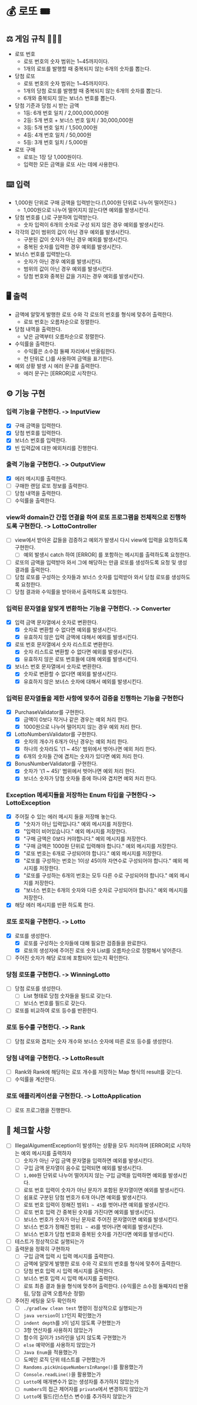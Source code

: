# 💰 로또 🎟️

## ⚖️ 게임 규칙 🧑🏻‍⚖️

- 로또 번호
    - 로또 번호의 숫자 범위는 1~45까지이다.
    - 1개의 로또를 발행할 때 중복되지 않는 6개의 숫자를 뽑는다.
- 당첨 로또
    - 로또 번호의 숫자 범위는 1~45까지이다.
    - 1개의 당첨 로또를 발행할 때 중복되지 않는 6개의 숫자를 뽑는다.
    - 6개와 중복되지 않는 보너스 번호를 뽑는다. 
- 당첨 기준과 당첨 시 받는 금액
    - 1등: 6개 번호 일치 / 2,000,000,000원
    - 2등: 5개 번호 + 보너스 번호 일치 / 30,000,000원
    - 3등: 5개 번호 일치 / 1,500,000원
    - 4등: 4개 번호 일치 / 50,000원
    - 5등: 3개 번호 일치 / 5,000원
- 로또 구매
    - 로또는 1장 당 1,000원이다.
    - 입력한 모든 금액을 로또 사는 데에 사용한다.


## ⌨️ 입력

- 1,000원 단위로 구매 금액을 입력받는다.(1,000원 단위로 나누어 떨어진다.)
    - 1,000원으로 나누어 떨어지지 않는다면 예외를 발생시킨다.
- 당첨 번호를 (,)로 구분하여 입력받는다.
    - 숫자 입력이 6개의 숫자로 구성 되지 않은 경우 예외를 발생시킨다.
- 각각의 값이 범위의 값이 아닌 경우 예외를 발생시킨다.
    - 구분된 값이 숫자가 아닌 경우 예외를 발생시킨다.
    - 중복된 숫자를 입력한 경우 예외를 발생시킨다.
- 보너스 번호를 입력받는다.
    - 숫자가 아닌 경우 예외를 발생시킨다.
    - 범위의 값이 아닌 경우 예외를 발생시킨다.
    - 당첨 번호와 중복된 값을 가지는 경우 예외를 발생시킨다.

## 🖥️ 출력

- 금액에 알맞게 발행한 로또 수와 각 로또의 번호를 형식에 맞추어 출력한다.
    - 로또 번호는 오름차순으로 정렬한다.
- 당첨 내역을 출력한다.
    - 낮은 금액부터 오름차순으로 정렬한다.
- 수익률을 출력한다.
    - 수익률은 소수점 둘째 자리에서 반올림한다.
    - 천 단위로 (,)를 사용하여 금액을 표기한다.
- 예외 상황 발생 시 에러 문구를 출력한다.
    - 에러 문구는 [ERROR]로 시작한다.


## ⚙️ 기능 구현

### 입력 기능을 구현한다. -> InputView

- [x] 구매 금액을 입력한다.
- [x] 당첨 번호를 입력한다.
- [x] 보너스 번호를 입력한다.
- [x] 빈 입력값에 대한 예외처리를 진행한다.

### 출력 기능을 구현한다. -> OutputView

- [x] 에러 메시지를 출력한다.
- [ ] 구매한 랜덤 로또 정보를 출력한다.
- [ ] 당첨 내역을 출력한다.
- [ ] 수익률을 출력한다.

### view와 domain간 간접 연결을 하여 로또 프로그램을 전체적으로 진행하도록 구현한다. -> LottoController

- [ ] view에서 받아온 값들을 검증하고 예외가 발생시 다시 view에 입력을 요청하도록 구현한다.
    - [ ] 예외 발생시 catch 하여 [ERROR] 를 포함하는 메시지를 출력하도록 요청한다.
- [ ] 로또의 금액을 입력받아 와서 그에 해당하는 만큼 로또를 생성하도록 요청 및 생성 결과를 출력한다.
- [ ] 당첨 로또를 구성하는 숫자들과 보너스 숫자를 입력받아 와서 당첨 로또를 생성하도록 요청한다.
- [ ] 당첨 결과와 수익률을 받아와서 출력하도록 요청한다.

### 입력된 문자열을 알맞게 변환하는 기능을 구현한다. -> Converter

- [x] 입력 금액 문자열에서 숫자로 변환한다.
    - [x] 숫자로 변환할 수 없다면 예외를 발생시킨다.
    - [x] 유효하지 않은 입력 금액에 대해서 예외를 발생시킨다.
- [x] 로또 번호 문자열에서 숫자 리스트로 변환한다.
    - [x] 숫자 리스트로 변환할 수 없다면 예외를 발생시킨다.
    - [x] 유효하지 않은 로또 번호들에 대해 예외를 발생시킨다.
- [x] 보너스 번호 문자열에서 숫자로 변환한다. 
  - [x] 숫자로 변환할 수 없다면 예외를 발생시킨다.
  - [x] 유효하지 않은 보너스 숫자에 대해서 예외를 발생시킨다.

### 입력된 문자열들을 제한 사항에 맞추어 검증을 진행하는 기능을 구현한다 

- [x] PurchaseValidator를 구현한다.
    - [x] 금액이 0보다 작거나 같은 경우는 예외 처리 한다.
    - [x] 1000원으로 나누어 떨어지지 않는 경우 예외 처리 한다.
- [x] LottoNumbersValidator를 구현한다.
    - [x] 숫자의 개수가 6개가 아닌 경우는 예외 처리 한다.
    - [x] 하나의 숫자라도 '(1 ~ 45)' 범위에서 벗어나면 예외 처리 한다.
    - [x] 6개의 숫자들 간에 겹치는 숫자가 있다면 예외 처리 한다.
- [x] BonusNumberValidator를 구현한다.
    - [x] 숫자가 '(1 ~ 45)' 범위에서 벗어나면 예외 처리 한다.
    - [x] 보너스 숫자가 당첨 숫자들 중에 하나와 겹치면 예외 처리 한다.

### Exception 메세지들을 저장하는 Enum 타입을 구현한다 -> LottoException

- [x] 주어질 수 있는 에러 메시지 들을 저장해 놓는다.
    - [x] "숫자가 아닌 입력입니다." 예외 메시지를 저장한다.
    - [x] "입력이 비어있습니다." 예외 메시지를 저장한다.
    - [x] "구매 금액은 0보다 커야합니다." 예외 메시지를 저장한다.
    - [x] "구매 금액은 1000원 단위로 입력해야 합니다." 예외 메시지를 저장한다.
    - [x] "로또 번호는 6개로 구성되어야 합니다." 예외 메시지를 저장한다.
    - [x] "로또를 구성하는 번호는 1이상 45이하 자연수로 구성되어야 합니다." 예외 메시지를 저장한다.
    - [x] "로또를 구성하는 6개의 번호는 모두 다른 수로 구성되어야 합니다." 예외 메시지를 저장한다.
    - [x] "보너스 번호는 6개의 숫자와 다른 숫자로 구성되어야 합니다." 예외 메시지를 저장한다.
- [x] 해당 에러 메시지를 반환 하도록 한다.

### 로또 로직을 구현한다. -> Lotto

- [x] 로또를 생성한다.
    - [x] 로또를 구성하는 숫자들에 대해 필요한 검증들을 완료한다.
    - [x] 로또의 생성자에 주어진 로또 숫자 List를 오름차순으로 정렬해서 넣어준다. 
- [ ] 주어진 숫자가 해당 로또에 포함되어 있는지 확인한다.

### 당첨 로또를 구현한다. -> WinningLotto

- [ ] 당첨 로또를 생성한다.
    - [ ] List 형태로 당첨 숫자들을 필드로 갖는다.
    - [ ] 보너스 번호를 필드로 갖는다.
- [ ] 로또를 비교하여 로또 등수를 반환한다.

### 로또 등수를 구현한다. -> Rank

- [ ] 당첨 로또와 겹치는 숫자 개수와 보너스 숫자에 따른 로또 등수를 생성한다.

### 당첨 내역을 구현한다. -> LottoResult

- [ ] Rank와 Rank에 해당하는 로또 개수를 저장하는 Map 형식의 result를 갖는다.
- [ ] 수익률을 계산한다.

### 로또 애플리케이션을 구현한다. -> LottoApplication

- [ ] 로또 프로그램을 진행한다.


## 🔎 체크할 사항

- [ ] IllegalAlgumentException이 발생하는 상황을 모두 처리하며 [ERROR]로 시작하는 예외 메시지를 출력하자
    - [ ] 숫자가 아닌 구입 금액 문자열을 입력하면 예외를 발생시킨다.
    - [ ] 구입 금액 문자열이 음수로 입력되면 예외를 발생시킨다.
    - [ ] `1,000`원 단위로 나누어 떨어지지 않는 구입 금액을 입력하면 예외를 발생시킨다.
    - [ ] 로또 번호 입력이 숫자가 아닌 문자가 포함된 문자열이면 예외를 발생시킨다.
    - [ ] 쉼표로 구분된 당첨 번호가 6개 아니면 예외를 발생시킨다.
    - [ ] 로또 번호 입력이 정해진 범위`1 ~ 45`를 벗어나면 예외를 발생시킨다.
    - [ ] 로또 번호 입력 간 중복된 숫자를 가진다면 예외를 발생시킨다.
    - [ ] 보너스 번호가 숫자가 아닌 문자로 주어진 문자열이면 예외를 발생시킨다.
    - [ ] 보너스 번호가 정해진 범위`1 ~ 45`를 벗어나면 예외를 발생시킨다.
    - [ ] 보너스 번호가 당첨 번호와 중복된 숫자를 가진다면 예외를 발생시킨다.
- [ ] 테스트가 정상적으로 실행되는가
- [ ] 출력문을 정확히 구현하자
    - [ ] 구입 금액 입력 시 입력 메시지를 출력한다.
    - [ ] 금액에 알맞게 발행한 로또 수와 각 로또의 번호를 형식에 맞추어 출력한다.
    - [ ] 당첨 번호 입력 시 입력 메시지를 출력한다.
    - [ ] 보너스 번호 입력 시 입력 메시지를 출력한다.
    - [ ] 로또 최종 결과 들을 형식에 맞추어 출력한다. (수익률은 소수점 둘째자리 반올림, 당첨 금액 오름차순 정렬)
- [ ] 주어진 세팅을 모두 확인하자
    - [ ] `./gradlew clean test` 명령이 정상적으로 실행되는가
    - [ ] `java version`이 `17`인지 확인했는가
    - [ ] `indent depth`를 `3`이 넘지 않도록 구현했는가
    - [ ] 3항 연산자를 사용하지 않았는가
    - [ ] 함수의 길이가 `15`라인을 넘지 않도록 구현했는가
    - [ ] `else` 예약어를 사용하지 않았는가
    - [ ] `Java Enum`을 적용했는가
    - [ ] 도메인 로직 단위 테스트를 구현했는가
    - [ ] `Randoms.pickUniqueNumbersInRange()`를 활용했는가
    - [ ] `Console.readLine()`을 활용했는가
    - [ ] `Lotto`에 매개변수가 없는 생성자를 추가하지 않았는가
    - [ ] `numbers`의 접근 제어자를 `private`에서 변경하지 않았는가
    - [ ] `Lotto`에 필드(인스턴스 변수)를 추가하지 않았는가